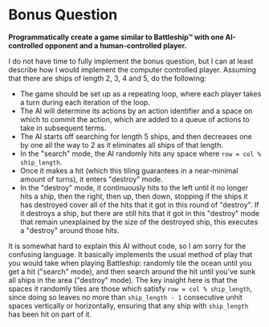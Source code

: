 Bonus Question
==============

**Programmatically create a game similar to Battleship™ with one AI-controlled opponent and a human-controlled player.**

I do not have time to fully implement the bonus question, but I can at least describe how I would implement the computer controlled player. Assuming that there are ships of length 2, 3, 4 and 5, do the following:

- The game should be set up as a repeating loop, where each player takes a turn during each iteration of the loop.
- The AI will determine its actions by an action identifier and a space on which to
commit the action, which are added to a queue of actions to take in subsequent terms.
- The AI starts off searching for length 5 ships, and then decreases one by one all the way to 2 as it eliminates all ships of that length.
- In the "search" mode, the AI randomly hits any space where `row = col % ship_length`.
- Once it makes a hit (which this tiling guarantees in a near-minimal amount of turns), it enters "destroy" mode.
- In the "destroy" mode, it continuously hits to the left until it no longer hits a ship, then the right, then up, then down, stopping if the ships it has destroyed cover all of the hits that it got in this round of "destroy". If it destroys a ship, but there are still hits that it got in this "destroy" mode that remain unexplained by the size of the destroyed ship, this executes a "destroy" around those hits.

It is somewhat hard to explain this AI without code, so I am sorry for the confusing language. It basically implements the usual method of play that you would take when playing Battleship: randomly tile the ocean until you get a hit ("search" mode), and then search around the hit until you've sunk all ships in the area ("destroy" mode). The key insight here is that the spaces it randomly tiles are those which satisfy `row = col % ship_length`, since doing so leaves no more than `ship_length - 1` consecutive unhit spaces vertically or horizontally, ensuring that any ship with `ship_length` has been hit on part of it.